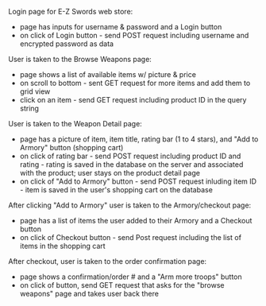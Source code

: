 Login page for E-Z Swords web store:
* page has inputs for username & password and a Login button
* on click of Login button - send POST request including username and encrypted password as data

User is taken to the Browse Weapons page:
* page shows a list of available items w/ picture & price
* on scroll to bottom - sent GET request for more items and add them to grid view
* click on an item - send GET request including product ID in the query string

User is taken to the Weapon Detail page:
* page has a picture of item, item title, rating bar (1 to 4 stars), and "Add to Armory" button (shopping cart)
* on click of rating bar - send POST request including product ID and rating - rating is saved in the database on the server and associated with the product; user stays on the product detail page
* on click of "Add to Armory" button - send POST request inluding item ID - item is saved in the user's shopping cart on the database

After clicking "Add to Armory" user is taken to the Armory/checkout page:
* page has a list of items the user added to their Armory and a Checkout button
* on click of Checkout button - send Post request including the list of items in the shopping cart

After checkout, user is taken to the order confirmation page:
* page shows a confirmation/order # and a "Arm more troops" button
* on click of button, send GET request that asks for the "browse weapons" page and takes user back there
